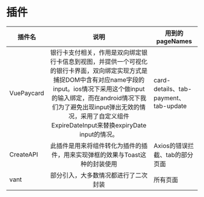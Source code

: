 <!--
 * @Author: your name
 * @Date: 2021-02-10 09:37:28
 * @LastEditTime: 2021-02-10 16:15:06
 * @LastEditors: Please set LastEditors
 * @Description: In User Settings Edit
 * @FilePath: /vuepress-starter/docs/Projects/VenueOnlineManageSystem/0-FileConstruction/0-4-Plugins/README.md
-->
# 插件
| 插件名        | 说明           | 用到的pageNames  |
| ------------- |:-------------:| -----|
| VuePaycard   | 银行卡支付相关，作用是双向绑定银行卡信息到视图，并提供一个可视化的银行卡界面，双向绑定实现方式是捕捉DOM中含有对应name字段的input。ios情况下采用这个做input的输入绑定，而在android情况下我们为了避免出现input弹出无效的情况，采用了自定义组件ExpireDateInput来替换expiryDate input的情况。 | card-details、tab-payment、tab-update |
| CreateAPI | 此插件是用来将组件转化为插件的插件，用来实现弹框的效果与Toast这种的封装使用    | Axios的错误拦截、tab的部分页面 |
| vant | 部分引入，大多数情况都进行了二次封装  | 所有页面 |